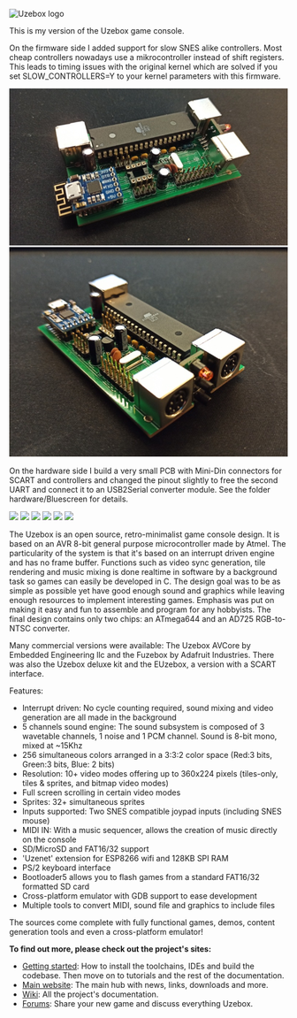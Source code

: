 <img src="http://uzebox.org/belogic.com/uzebox/images/new_banner3.jpg"
 alt="Uzebox logo" />

This is my version of the Uzebox game console.

On the firmware side I added support for slow SNES alike controllers. Most cheap controllers nowadays use a mikrocontroller instead of shift registers. This leads to timing issues with the original kernel which are solved if you set SLOW_CONTROLLERS=Y to your kernel parameters with this firmware.

<img src="https://github.com/Bluescreen2001/uzebox/blob/master/hardware/Uzebox Nano/UzeboxNano1.jpg"  />
<img src="https://github.com/Bluescreen2001/uzebox/blob/master/hardware/Uzebox Nano/UzeboxNano2.jpg"  />

On the hardware side I build a very small PCB with Mini-Din connectors for SCART and controllers and changed the pinout slightly to free the second UART and connect it to an USB2Serial converter module. See the folder hardware/Bluescreen for details.

<img src="https://uzebox.org/belogic.com/uzebox/images/thumbs/case_thumb.gif" height="74px"  />
<img src="https://uzebox.org/belogic.com/uzebox/images/games/donkeykong.png"  />
<img src="https://uzebox.org/belogic.com/uzebox/images/games/alterego.png"  />
<img src="https://uzebox.org/belogic.com/uzebox/images/games/ghostyghost.png"  />
<img src="https://uzebox.org/belogic.com/uzebox/images/games/loderunner.png"  />
<img src="https://uzebox.org/belogic.com/uzebox/images/games/mellisretroland.png"  />


The Uzebox is an open source, retro-minimalist game console design. It is based on an AVR 8-bit general purpose microcontroller made by Atmel. The particularity of the system is that it's based on an interrupt driven engine and has no frame buffer. Functions such as video sync generation, tile rendering and music mixing is done realtime in software by a background task so games can easily be developed in C. The design goal was to be as simple as possible yet have good enough sound and graphics while leaving enough resources to implement interesting games. Emphasis was put on making it easy and fun to assemble and program for any hobbyists. The final design contains only two chips: an ATmega644 and an AD725 RGB-to-NTSC converter.

Many commercial versions were available: The Uzebox AVCore by Embedded Engineering llc and the Fuzebox by Adafruit Industries. There was also the Uzebox deluxe kit and the EUzebox, a version with a SCART interface.

Features:
* Interrupt driven: No cycle counting required, sound mixing and video generation are all made in the background
* 5 channels sound engine: The sound subsystem is composed of 3 wavetable channels, 1 noise and 1 PCM channel. Sound is 8-bit mono, mixed at ~15Khz
* 256 simultaneous colors arranged in a 3:3:2 color space (Red:3 bits, Green:3 bits, Blue: 2 bits)
* Resolution: 10+ video modes offering up to 360x224 pixels (tiles-only, tiles & sprites, and bitmap video modes)
* Full screen scrolling in certain video modes
* Sprites: 32+ simultaneous sprites
* Inputs supported: Two SNES compatible joypad inputs (including SNES mouse)
* MIDI IN: With a music sequencer, allows the creation of music directly on the console
* SD/MicroSD and FAT16/32 support
* 'Uzenet' extension for ESP8266 wifi and 128KB SPI RAM
* PS/2 keyboard interface
* Bootloader5 allows you to flash games from a standard FAT16/32 formatted SD card
* Cross-platform emulator with GDB support to ease development
* Multiple tools to convert MIDI, sound file and graphics to include files

The sources come complete with fully functional games, demos, content generation tools and even a cross-platform emulator!

**To find out more, please check out the project's sites:**
* [Getting started](https://uzebox.org/wiki/Getting_Started_on_the_Uzebox): How to install the toolchains, IDEs and build the codebase. Then move on to tutorials and the rest of the documentation.  
* [Main website](https://uzebox.org): The main hub with news, links, downloads and more.
* [Wiki](https://uzebox.org/wiki): All the project's documentation.
* [Forums](https://uzebox.org/forums): Share your new game and discuss everything Uzebox.

